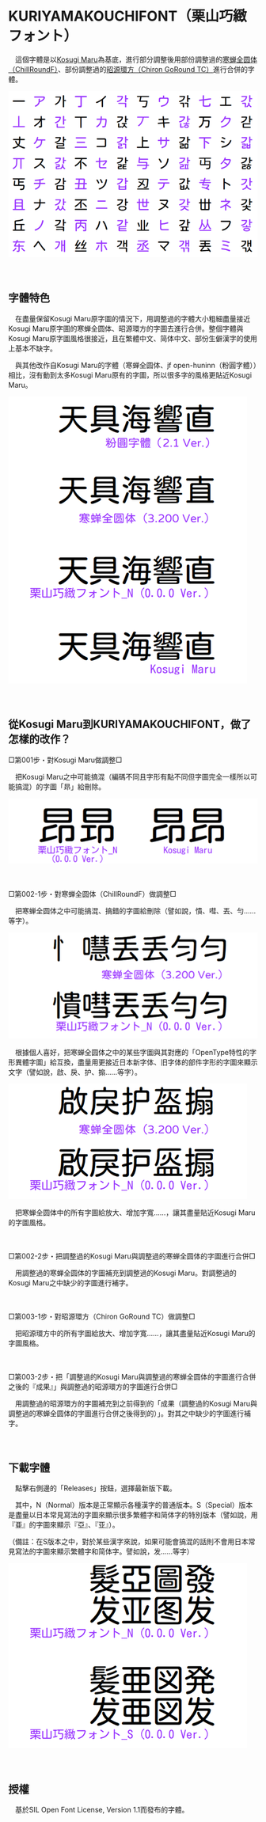 # KURIYAMAKOUCHIFONT（栗山巧緻フォント）

　這個字體是以[Kosugi Maru](https://github.com/googlefonts/kosugi-maru)為基底，進行部分調整後用部份調整過的[寒蝉全圆体（ChillRoundF）](https://github.com/Warren2060/ChillRound)、部份調整過的[昭源環方（Chiron GoRound TC）](https://github.com/chiron-fonts/chiron-go-round-tc)進行合併的字體。

![](https://github.com/Silent0225/KURIYAMAKOUCHIFONT/blob/main/SETSUMEI/SETSUMEI001.png)

　　

## 字體特色

　在盡量保留Kosugi Maru原字圖的情況下，用調整過的字體大小粗細盡量接近Kosugi Maru原字圖的寒蝉全圆体、昭源環方的字圖去進行合併。整個字體與Kosugi Maru原字圖風格很接近，且在繁體中文、简体中文、部份生僻漢字的使用上基本不缺字。

　與其他改作自Kosugi Maru的字體（寒蝉全圆体、jf open-huninn（粉圓字體））相比，沒有動到太多Kosugi Maru原有的字圖，所以很多字的風格更貼近Kosugi Maru。

![](https://github.com/Silent0225/KURIYAMAKOUCHIFONT/blob/main/SETSUMEI/SETSUMEI002.png)

　　

## 從Kosugi Maru到KURIYAMAKOUCHIFONT，做了怎樣的改作？

□第001步・對Kosugi Maru做調整□

　把Kosugi Maru之中可能搞混（編碼不同且字形有點不同但字圖完全一樣所以可能搞混）的字圖「昻」給刪除。

![](https://github.com/Silent0225/KURIYAMAKOUCHIFONT/blob/main/SETSUMEI/SETSUMEI003.png)

　　

□第002-1步・對寒蝉全圆体（ChillRoundF）做調整□

　把寒蝉全圆体之中可能搞混、搞錯的字圖給刪除（譬如說，憒、嘒、丟、勻……等字）。

![](https://github.com/Silent0225/KURIYAMAKOUCHIFONT/blob/main/SETSUMEI/SETSUMEI004.png)

　根據個人喜好，把寒蝉全圆体之中的某些字圖與其對應的「OpenType特性的字形異體字圖」給互換，盡量用更接近日本新字体、旧字体的部件字形的字圖來顯示文字（譬如說，啟、戾、护、搧……等字）。

![](https://github.com/Silent0225/KURIYAMAKOUCHIFONT/blob/main/SETSUMEI/SETSUMEI005.png)

　把寒蝉全圆体中的所有字圖給放大、增加字寬……，讓其盡量貼近Kosugi Maru的字圖風格。

　　

□第002-2步・把調整過的Kosugi Maru與調整過的寒蝉全圆体的字圖進行合併□

　用調整過的寒蝉全圆体的字圖補充到調整過的Kosugi Maru。對調整過的Kosugi Maru之中缺少的字圖進行補字。

　　

□第003-1步・對昭源環方（Chiron GoRound TC）做調整□

　把昭源環方中的所有字圖給放大、增加字寬……，讓其盡量貼近Kosugi Maru的字圖風格。

　　

□第003-2步・把「調整過的Kosugi Maru與調整過的寒蝉全圆体的字圖進行合併之後的『成果』」與調整過的昭源環方的字圖進行合併□

　用調整過的昭源環方的字圖補充到之前得到的「成果（調整過的Kosugi Maru與調整過的寒蝉全圆体的字圖進行合併之後得到的）」。對其之中缺少的字圖進行補字。

　　

## 下載字體

　點擊右側邊的「Releases」按鈕，選擇最新版下載。

　其中，N（Normal）版本是正常顯示各種漢字的普通版本。S（Special）版本是盡量以日本常見寫法的字圖來顯示很多繁體字和简体字的特別版本（譬如說，用『亜』的字圖來顯示『亞』、『亚』）。

（備註：在S版本之中，對於某些漢字來說，如果可能會搞混的話則不會用日本常見寫法的字圖來顯示繁體字和简体字。譬如說，发……等字）

![](https://github.com/Silent0225/KURIYAMAKOUCHIFONT/blob/main/SETSUMEI/SETSUMEI006.png)

　　

## 授權

　基於SIL Open Font License, Version 1.1而發布的字體。
 
